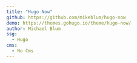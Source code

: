 ```yaml
---
title: "Hugo Now"
github: https://github.com/mikeblum/hugo-now
demo: https://themes.gohugo.io/theme/hugo-now/
author: Michael Blum
ssg:
  - Hugo
cms:
  - No Cms
---
```

